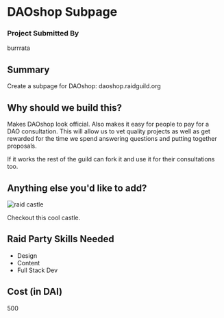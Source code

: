 # DAOshop Subpage

### Project Submitted By

burrrata

## Summary

Create a subpage for DAOshop: daoshop.raidguild.org

## Why should we build this?

Makes DAOshop look official. Also makes it easy for people to pay for a DAO consultation. This will allow us to vet quality projects as well as get rewarded for the time we spend answering questions and putting together proposals.

If it works the rest of the guild can fork it and use it for their consultations too.

## Anything else you'd like to add?

<img alt="raid castle" src="https://i.imgur.com/6PayVPK.jpg" />

Checkout this cool castle.

## Raid Party Skills Needed

- Design
- Content
- Full Stack Dev

## Cost (in DAI)

500
